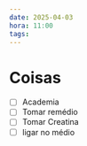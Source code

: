 ```yaml
---
date: 2025-04-03
hora: 11:00
tags:
---
```





# Coisas
- [ ] Academia
- [ ] Tomar remédio
- [ ] Tomar Creatina
- [ ] ligar no médio